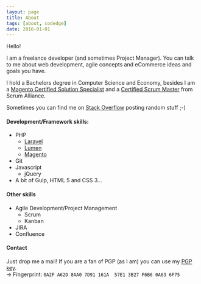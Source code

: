 ```yaml
---
layout: page
title: About
tags: [about, codedge]
date: 2016-01-01
---
```

    
Hello!

I am a freelance developer (and sometimes Project Manager). You can talk to me about web development, agile concepts and eCommerce ideas and goals you have.

I hold a Bachelors degree in Computer Science and Economy, besides I am a [Magento Certified Solution Specialist](https://www.magentocommerce.com/certification/directory/dev/1250783/) and a [Certified Scrum Master](https://www.scrumalliance.org/community/profile/hl9sken) from Scrum Alliance.

Sometimes you can find me on [Stack Overflow](http://stackoverflow.com/users/6278060/codedge) posting random stuff ;-)

#### Development/Framework skills:

* PHP
    * [Laravel](https://laravel.com)
    * [Lumen](https://lumen.laravel.com/)
    * [Magento](https://magento.com)
* Git
* Javascript
    * jQuery
* A bit of Gulp, HTML 5 and CSS 3...

#### Other skills

* Agile Development/Project Management
    * Scrum
    * Kanban
* JIRA
* Confluence

#### Contact
Just drop me a mail! If you are a fan of PGP (as I am) you can use my [PGP key](https://pgp.mit.edu/pks/lookup?op=get&search=0x3B27F6B60A636F75).  
-> Fingerprint: `0A2F A62D 8AA0 7D91 161A  57E1 3B27 F6B6 0A63 6F75`

